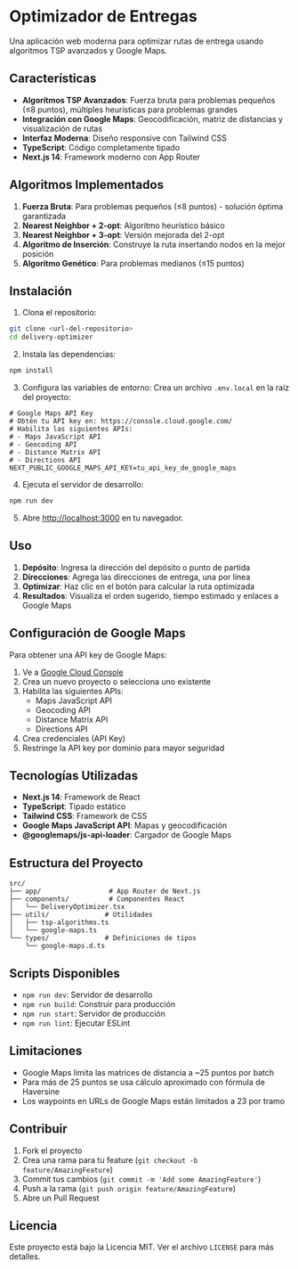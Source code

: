 # Optimizador de Entregas

Una aplicación web moderna para optimizar rutas de entrega usando algoritmos TSP avanzados y Google Maps.

## Características

- **Algoritmos TSP Avanzados**: Fuerza bruta para problemas pequeños (≤8 puntos), múltiples heurísticas para problemas grandes
- **Integración con Google Maps**: Geocodificación, matriz de distancias y visualización de rutas
- **Interfaz Moderna**: Diseño responsive con Tailwind CSS
- **TypeScript**: Código completamente tipado
- **Next.js 14**: Framework moderno con App Router

## Algoritmos Implementados

1. **Fuerza Bruta**: Para problemas pequeños (≤8 puntos) - solución óptima garantizada
2. **Nearest Neighbor + 2-opt**: Algoritmo heurístico básico
3. **Nearest Neighbor + 3-opt**: Versión mejorada del 2-opt
4. **Algoritmo de Inserción**: Construye la ruta insertando nodos en la mejor posición
5. **Algoritmo Genético**: Para problemas medianos (≤15 puntos)

## Instalación

1. Clona el repositorio:
```bash
git clone <url-del-repositorio>
cd delivery-optimizer
```

2. Instala las dependencias:
```bash
npm install
```

3. Configura las variables de entorno:
Crea un archivo `.env.local` en la raíz del proyecto:
```env
# Google Maps API Key
# Obtén tu API key en: https://console.cloud.google.com/
# Habilita las siguientes APIs:
# - Maps JavaScript API
# - Geocoding API
# - Distance Matrix API
# - Directions API
NEXT_PUBLIC_GOOGLE_MAPS_API_KEY=tu_api_key_de_google_maps
```

4. Ejecuta el servidor de desarrollo:
```bash
npm run dev
```

5. Abre [http://localhost:3000](http://localhost:3000) en tu navegador.

## Uso

1. **Depósito**: Ingresa la dirección del depósito o punto de partida
2. **Direcciones**: Agrega las direcciones de entrega, una por línea
3. **Optimizar**: Haz clic en el botón para calcular la ruta optimizada
4. **Resultados**: Visualiza el orden sugerido, tiempo estimado y enlaces a Google Maps

## Configuración de Google Maps

Para obtener una API key de Google Maps:

1. Ve a [Google Cloud Console](https://console.cloud.google.com/)
2. Crea un nuevo proyecto o selecciona uno existente
3. Habilita las siguientes APIs:
   - Maps JavaScript API
   - Geocoding API
   - Distance Matrix API
   - Directions API
4. Crea credenciales (API Key)
5. Restringe la API key por dominio para mayor seguridad

## Tecnologías Utilizadas

- **Next.js 14**: Framework de React
- **TypeScript**: Tipado estático
- **Tailwind CSS**: Framework de CSS
- **Google Maps JavaScript API**: Mapas y geocodificación
- **@googlemaps/js-api-loader**: Cargador de Google Maps

## Estructura del Proyecto

```
src/
├── app/                 # App Router de Next.js
├── components/          # Componentes React
│   └── DeliveryOptimizer.tsx
├── utils/              # Utilidades
│   ├── tsp-algorithms.ts
│   └── google-maps.ts
└── types/              # Definiciones de tipos
    └── google-maps.d.ts
```

## Scripts Disponibles

- `npm run dev`: Servidor de desarrollo
- `npm run build`: Construir para producción
- `npm run start`: Servidor de producción
- `npm run lint`: Ejecutar ESLint

## Limitaciones

- Google Maps limita las matrices de distancia a ~25 puntos por batch
- Para más de 25 puntos se usa cálculo aproximado con fórmula de Haversine
- Los waypoints en URLs de Google Maps están limitados a 23 por tramo

## Contribuir

1. Fork el proyecto
2. Crea una rama para tu feature (`git checkout -b feature/AmazingFeature`)
3. Commit tus cambios (`git commit -m 'Add some AmazingFeature'`)
4. Push a la rama (`git push origin feature/AmazingFeature`)
5. Abre un Pull Request

## Licencia

Este proyecto está bajo la Licencia MIT. Ver el archivo `LICENSE` para más detalles.
